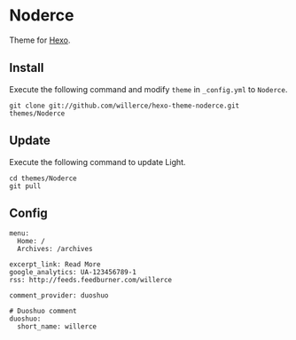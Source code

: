 # Noderce

Theme for [Hexo].

## Install

Execute the following command and modify `theme` in `_config.yml` to `Noderce`.

```
git clone git://github.com/willerce/hexo-theme-noderce.git themes/Noderce
```

## Update

Execute the following command to update Light.

```
cd themes/Noderce
git pull
```

## Config

```
menu:
  Home: /
  Archives: /archives

excerpt_link: Read More
google_analytics: UA-123456789-1
rss: http://feeds.feedburner.com/willerce

comment_provider: duoshuo

# Duoshuo comment
duoshuo:
  short_name: willerce


```

[Hexo]: http://zespia.tw/hexo/
